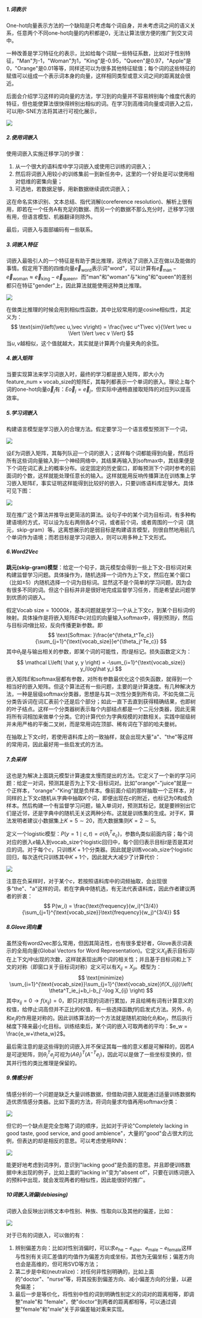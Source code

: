 ##### 1.词表示

One-hot向量表示方法的一个缺陷是只考虑每个词自身，并未考虑词之间的语义关系，任意两个不同one-hot向量的内积都是0，无法让算法很方便的推广到交叉词中。

一种改善是学习特征化的表示，比如给每个词赋一些特征系数，比如对于性别特征，"Man"为-1，"Woman"为1，"King"是-0.95，"Queen"是0.97，"Apple"是0，"Orange"是0.01等等，同样还可以为很多其他特征赋值；每个词的这些特征的赋值可以组成一个表示词本身的向量，这样相同类型或意义词之间的距离就会很近。

后面会介绍学习这样的词向量的方法，学习到的向量并不容易辨别每个维度代表的特征，但也能使算法很快得辨别出相似的词。在学习到高维词向量或词嵌入之后，可以用t-SNE方法将其进行可视化展示，

<img src="C5W2_1.png" />



##### 2.使用词嵌入

使用词嵌入实施迁移学习的步骤：

1. 从一个很大的语料库中学习词嵌入或使用已训练的词嵌入；
2. 然后将词嵌入用较小的训练集前一到新任务中，这里的一个好处是可以使用相对低维的密集向量；
3. 可选地，若数据足够，用新数据继续调优词嵌入；

这在命名实体识别、文本总结、指代消解(coreference resolution)、解析上很有用，即若在一个任务A有充足的数据、而另一个的数据不那么充分时，迁移学习很有用，但语言模型、机器翻译则除外。

最后，词嵌入与面部编码有一些联系。



##### 3.词嵌入特征

词嵌入最吸引人的一个特征是有助于类比推理，这传达了词嵌入正在做以及能做的事情。假定用下图的四维向量$\vec e_{\text{word}}$表示词"word"，可以计算有$\vec e_{\text{man}}-\vec e_{\text{woman}}\approx\vec e_{\text{king}}-\vec e_{\text{queen}}$。而"man"和"woman"与"king"和"queen"的差别都只在特征"gender"上，因此算法就能使用这种类比推理。

<img src="C5W2_2.png" />

在做类比推理的时候会用到相似性函数，其中比较常用的是cosine相似性，其定义为：
$$
\text{sim}\left(\vec u,\vec v\right) = \frac{\vec u^T\vec v}{\Vert \vec u \Vert \Vert \vec v \Vert}
$$
当$u,v$越相似，这个值就越大，其实就是计算两个向量夹角的余弦。



##### 4.嵌入矩阵

当要实现算法来学习词嵌入时，最终的学习都是嵌入矩阵，即大小为$\text{feature_num}\times\text{vocab_size}$的矩阵$E$，其每列都表示一个单词的嵌入。理论上每个词的one-hot向量$\vec o_j$有：$E\vec o_j = \vec e_j$，但实际中通畅直接取矩阵的对应列以提高效率。



##### 5.学习词嵌入

构建语言模型是学习嵌入的合理方法。假定要学习一个语言模型预测下一个词，

<img src="C5W2_3.png" />

设$E$为词嵌入矩阵，其每列队迎一个词的嵌入；这样每个词都能得到向量，然后将所有这些词向量输入到一个神经网络中，其结果再输入到softmax中，其结果便是下个词在词汇表上的概率分布。设定固定的历史窗口，即每预测下个词时参考的前面词的个数，这样就能处理任意长的输入。这样就能用反响传播算法在训练集上学习嵌入矩阵$E$，事实证明这样能得到比较好的嵌入，只要训练语料库足够大。具体可见下图：

<img src="C5W2_4.png" />

现在推广这个算法并推导出更简洁的算法。设句子中的某个词为目标词，有多种构建语境的方式，可以设为左右两侧各4个词，或者前个词，或者周围的一个词（跳元，skip-gram）等。这离想展示的是弱目标是构建语言模型，则很自然地用前几个单词作为语境；而若目标是学习词嵌入，则可以用多种上下文形式。



##### 6.Word2Vec

**跳元(skip-gram)模型**：给定一个句子，跳元模型会得到一些上下文-目标词对来构建监督学习问题。具体操作为，随机选择一个词作为上下文，然后在某个窗口（比如$\pm5$）内随机选择一个词为目标词。显然这不是个简单的学习问题，因为会有很多不同的词。但这个目标并非是很好地完成监督学习任务，而是希望此问题学到优质的词嵌入。

假定$\text{Vocab size}=10000k$，基本问题就是学习一个从上下文$c$，到某个目标词$t$的映射。具体操作是将嵌入矩阵$E$中$c$对应的向量输入softmax中，得到预测$\hat y$，然后与目标词$t$做比较，反向传播更新参数。即
$$
\text{Softmax: }\frac{e^{\theta_t^Te_c}}{\sum_{j=1}^{\text{vocab_size}}e^{\theta_j^Te_c}}
$$
其中$\theta_t$是与输出相关的参数，即某个词的可能性，而$t$是标记。损失函数定义为：
$$
\mathcal L\left( \hat y, y \right) = -\sum_{i=1}^{\text{vocab_size}} y_i\log\hat y_i
$$
嵌入矩阵$E$和softmax层都有参数，对所有参数最优化这个损失函数，就得到一个相当好的嵌入矩阵。但这个算法还有一些问题，主要的是计算速度。有几种解决方法，一种是层级softmax分类器，思想是与其一次性分类到所有词，不如先做二元分类告诉词在词汇表前个还是后个部分；如此一直下去直到获得精确结果，也即树的叶子结点。这样一个分类器树表示每个内部结点都是一个二元分类器，因此无需将所有词相加来做单个分类。它的计算代价为字典规模的对数相关。实践中层级树并未用严格的平衡二叉树，而是常用词在顶部、稀有词在下部的哈夫曼树。

在抽取上下文$c$时，若使用语料库上的一致抽样，就会出现大量"a"、"the"等这样的常用词，因此最好用一些启发式的方法。



##### 7.负采样

这也是为解决上面跳元模型计算速度太慢而提出的方法。它定义了一个新的学习问题：给定一对词，预测其是否为上下文-目标词对。比如"orange"-"juice"就是一个正样本，"orange"-"King"就是负样本。像前面介绍的那样抽取一个正样本，对同样的上下文$c$随机从字典中抽取$K$个词，即便出现在$c$的附近，也标记为0构成负样本。然后构建一个有监督学习问题，输入单词对，预测其标记，就是要辨别出它们是近邻，还是字典中的随机无关这两种分布。这就是训练集的生成。对于$K$，算法发明者建议小数据集上$K=5\sim20$，而大数据集则$K=2\sim5$。

定义一个logistic模型：$P(y=1\mid c,t)=\sigma\left( \theta^T_te_c \right)$，参数$\theta_t$类似前面内容；每个词对应的嵌入$e$输入到vocab_size个logistic回归中，每个回归表示目标$t$是否是其对应的词。对于每个$c$，只训练$K+1$个分类器。因此就是训练vocab_size个logistic回归，每次迭代只训练其中$K+1$个，因此就大大减少了计算代价：

<img src="C5W2_5.png" />

注意在负采样时，对于某个$c$，若按照语料库中的词频抽取，会出现很多"the"、"a"这样的词，若在字典中随机选，有无法代表语料库，因此作者建议两者的折衷：
$$
P(w_i) = \frac{\text{frequency}(w_i)^{3/4}}{\sum_{j=1}^{\text{vocab_size}}\text{frequency}(w_j)^{3/4}}
$$


##### 8.Glove词向量

虽然没有word2vec那么常用，但因其简洁性，也有很多爱好者，Glove表示词表示的全局向量(Global Vectors for Word Representation)。它定义$X_{ij}$表示目标词$i$在上下文$j$中出现的次数，这样就表现出两个词的相关性；并且基于目标词和上下文的对称（即窗口关于目标词对称）定义可以有$X_{ij}=X_{ji}$。模型为：
$$
\text{minimize} \sum_{i=1}^{\text{vocab_size}}\sum_{j=1}^{\text{vocab_size}}f(X_{ij})\left( \theta^T_ie_j+b_i-b_j'-\log X_{ij} \right)
$$
其中$x_{ij}=0 \to f(x_{ij})=0$，即只对共现的词进行累加，并且给稀有词有计算意义的权值，给停止词高但并不正比的权值，有一些选择函数$f$的启发式方法。另外，$\theta_i$和$e_j$的作用是对称的。因此训练算法的一个方法就是随机初始化$\theta_i$和$e_j$，然后执行梯度下降来最小化目标。训练结束后，某个词的嵌入可取两者的平均：$e_w = \frac{e_w+\theta_w}2$。

最后需注意的是这些得到的词嵌入并不保证其每一维的意义都是可解释的，因若$A$是可逆矩阵，则$\theta^T_ie_j$可视为$\left(A\theta_i\right)^T\left(A^{-T}e_j\right)$，因此可以是做了一些坐标变换的，但其并行性的类比推理是保留的。



##### 9.情感分析

情感分析的一个问题是缺乏大量训练数据，但借助词嵌入就能通过适量训练数据构造优质情感分类器。比如下面的方法，将词向量求均值再用softmax分类：

<img src="C5W2_6.png" />

但它的一个缺点是完全忽略了词的顺序，比如对于评论"Completely lacking in good taste, good service, and good ambience"，大量的"good"会占很大的比例，但表达的却是相反的意思。可以考虑使用RNN：

<img src="C5W2_7.png" />

能更好地考虑到词序列，意识到"lacking good"是负面的意思。并且即便训练数据中未出现的例子，比如上面的"lacking in"变为"absent of"，只要在训练词嵌入的预料中出现，就会发现两者的相似性，因此能很好的推广。



##### 10词嵌入消偏(debiasing)

词嵌入会反映出训练文本中性别、种族、性取向以及其他的偏差，比如：

<img src="C5W2_8.png" />

对于已有的词嵌入，可以做的有：

1. 辨别偏差方向：比如对性别消偏时，可以求$e_{\text{he}}-e_{\text{she}}$、$e_{\text{male}}-e_{\text{female}}$这样与性别有关词汇差值的均值作为偏差方向或坐标，其他为无偏坐标；偏差方向也会是高维的，但可用SVD等方法；
2. 第二步是中和(neutralize)：对任何非性别明确的，比如上面的"doctor"、"nurse"等，将其投影到偏差方向、减小偏差方向的分量，以避免偏差；
3. 最后一步是等价化，将性别中性的词到明确性别定义的词对的距离相等，即调整"male"和 "female"，使"doctor"到两者的距离都相等，可以通过调整"female"和"male"关于非偏差轴对乘来实现。

